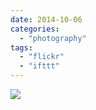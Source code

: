 ```yaml
---
date: 2014-10-06
categories: 
  - "photography"
tags: 
  - "flickr"
  - "ifttt"
---
```


![](https://farm6.staticflickr.com/5600/15271515479_e53b6c383e_b.jpg)

